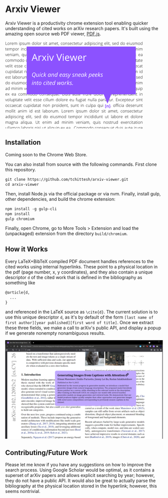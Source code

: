 # Arxiv Viewer

Arxiv Viewer is a productivity chrome extension tool enabling quicker understanding of cited works on arXiv research papers. It's built using
the amazing open source web PDF viewer, [PDF.js](https://mozilla.github.io/pdf.js/).

![Demo](./demo.png)

## Installation

Coming soon to the Chrome Web Store.

You can also install from source with the following commands. First clone this repository.
```
git clone https://github.com/tchittesh/arxiv-viewer.git
cd arxiv-viewer
```
Then, install Node.js via the official package or via nvm. Finally, install gulp, other dependencies, and build the chrome extension:
```
npm install -g gulp-cli
npm install
gulp chromium
```
Finally, open Chrome, go to More Tools > Extension and load the (unpackaged) extension from the directory `build/chromium`.


## How it Works

Every LaTeX+BibTeX compiled PDF document handles references to the cited works using internal hyperlinks. These point to a physical location in the pdf (page number, x, y coordinates), and they also contain a unique descriptor `d` of the cited work that is defined in the bibliography as something like
```
@article{d,
  ...
}
```
and referenced in the LaTeX source as `\cite{d}`. The current solution is to use this unique descriptor `d`, as it's by default of the form `[last name of first author][year published][first word of title]`. Once we extract these three fields, we make a call to arXiv's public API, and display a popup if we generate nonempty nonambiguous results. 

![Screenshot](./screenshot.png)

## Contributing/Future Work

Please let me know if you have any suggestions on how to improve the search process. Using Google Scholar would be optimal, as it contains a superset of arXiv papers and allows explicit searching by year; however, they do not have a public API. It would also be great to actually parse the bibliography at the physical location stored in the hyperlink; however, this seems nontrivial.
